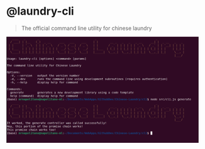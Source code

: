 # @laundry-cli
> The official command line utility for chinese laundry

![Screenshot](screenshot.png)
